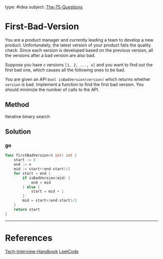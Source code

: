 type: #idea
subject: [The-75-Questions](The-75-Questions.md)
<!-- Subject should be a hub note -->
# First-Bad-Version

You are a product manager and currently leading a team to develop a new product. Unfortunately, the latest version of your product fails the quality check. Since each version is developed based on the previous version, all the versions after a bad version are also bad.

Suppose you have `n` versions `[1, 2, ..., n]` and you want to find out the first bad one, which causes all the following ones to be bad.

You are given an API `bool isBadVersion(version)` which returns whether `version` is bad. Implement a function to find the first bad version. You should minimize the number of calls to the API.

## Method

Iterative binary search

## Solution

### go

```go
func firstBadVersion(n int) int {
	start := 0
	end := n
	mid := start+(end-start)/2
	for start < end {
		if isBadVersion(mid) {
			end = mid
		} else {
			start = mid + 1
		}
		mid = start+(end-start)/2
	}
	return start
}
```


---
# References
<!-- What references back up this idea -->
[Tech-Interview-Handbook](Tech-Interview-Handbook.md)
[LeetCode](https://leetcode.com/problems/first-bad-version/)
